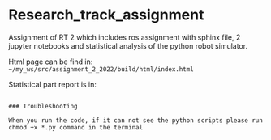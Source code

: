 # Research_track_assignment
Assignment of RT 2 which includes ros assignment with sphinx file, 2 jupyter notebooks and statistical analysis of the python robot simulator.

Html page can be find in:
```~/my_ws/src/assignment_2_2022/build/html/index.html```

Statistical part report is in:
```~/robot-sim

### Troubleshooting

When you run the code, if it can not see the python scripts please run chmod +x *.py command in the terminal
